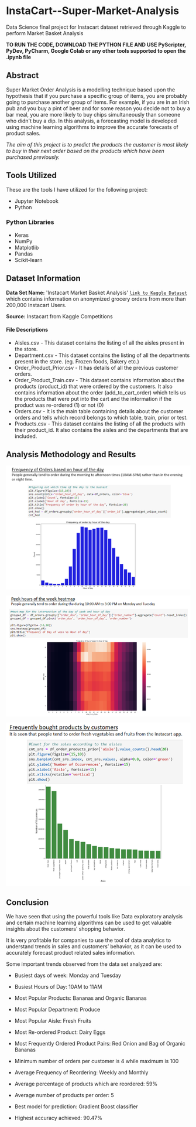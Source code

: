 # InstaCart--Super-Market-Analysis
Data Science final project for Instacart dataset retrieved through Kaggle to perform Market Basket Analysis

**TO RUN THE CODE, DOWNLOAD THE PYTHON FILE AND USE PyScripter, PyDev, PyCharm, Google Colab or any other tools supported to open the .ipynb file**

## Abstract
Super Market Order Analysis is a modelling technique based upon the hypothesis that if you purchase a specific group of items, you are probably going to purchase another group of items. For example, if you are in an Irish pub and you buy a pint of beer and for some reason you decide not to buy a bar meal, you are more likely to buy chips simultaneously than someone who didn't buy a dip. In this analysis, a forecasting model is developed using machine learning algorithms to improve the accurate forecasts of product sales.

*The aim of this project is to predict the products the customer is most likely to buy in their next order based on the products which have been purchased previously.*

## Tools Utilized
These are the tools I have utilized for the following project:
* Jupyter Notebook
* Python

### Python Libraries 
* Keras
* NumPy
* Matplotlib
* Pandas
* Scikit-learn


## Dataset Information

**Data Set Name:** 'Instacart Market Basket Analysis'    [`link to Kaggle Dataset`](https://www.kaggle.com/c/instacart-market-basket-analysis/data) which contains information on anonymized grocery orders from more than 200,000 Instacart Users.

**Source:**  Instacart from Kaggle Competitions

#### File Descriptions 
* Aisles.csv - This dataset contains the listing of all the aisles present in the store.
* Department.csv - This dataset contains the listing of all the departments present in the store. (eg. Frozen foods, Bakery etc.)
* Order_Product_Prior.csv - It has details of all the previous customer orders.
* Order_Product_Train.csv - This dataset contains information about the products (product_id) that were ordered by the customers. It also contains information about the order (add_to_cart_order) which tells us the products that were put into the cart and the information if the product was re-ordered (1) or not (0)
* Orders.csv - It is the main table containing details about the customer orders and tells which record belongs to which table, train, prior or test.
* Products.csv - This dataset contains the listing of all the products with their product_id. It also contains the aisles and the departments that are included. 
## Analysis Methodology and Results

![](Images/Instacart-1.PNG)

![](Images/Instacart-2.PNG)

![](Images/Instacart-3.PNG)
## Conclusion
We have seen that using the powerful tools like Data exploratory analysis and certain machine learning algorithms can be used to get valuable insights about the customers’ shopping behavior.

It is very profitable for companies to use the tool of data analytics to understand trends in sales and customers’ behavior, as it can be used to accurately forecast product related sales information.

Some important trends observed from the data set analyzed are:

* Busiest days of week: Monday and Tuesday
* Busiest Hours of Day: 10AM to 11AM
* Most Popular Products: Bananas and Organic Bananas
* Most Popular Department: Produce
* Most Popular Aisle: Fresh Fruits
* Most Re-ordered Product: Dairy Eggs

* Most Frequently Ordered Product Pairs: Red Onion and Bag of Organic Bananas
* Minimum number of orders per customer is 4 while maximum is 100
* Average Frequency of Reordering: Weekly and Monthly
* Average percentage of products which are reordered: 59%
* Average number of products per order: 5
* Best model for prediction: Gradient Boost classifier
* Highest accuracy achieved: 90.47% 
